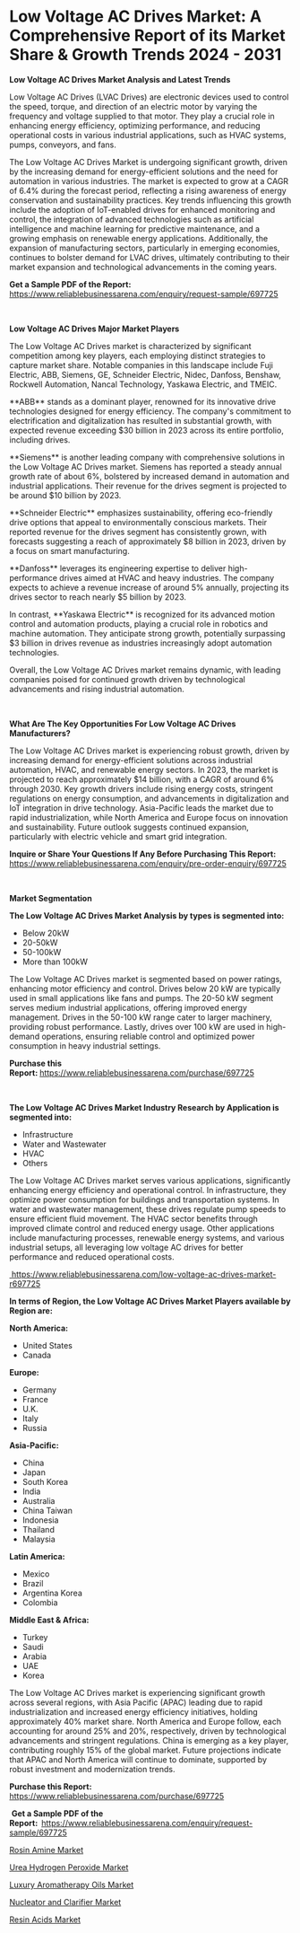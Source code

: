 <p><h1>Low Voltage AC Drives Market: A Comprehensive Report of its Market Share & Growth Trends 2024 - 2031</h1></p><p><strong>Low Voltage AC Drives Market Analysis and Latest Trends</strong></p>
<p><p>Low Voltage AC Drives (LVAC Drives) are electronic devices used to control the speed, torque, and direction of an electric motor by varying the frequency and voltage supplied to that motor. They play a crucial role in enhancing energy efficiency, optimizing performance, and reducing operational costs in various industrial applications, such as HVAC systems, pumps, conveyors, and fans.</p><p>The Low Voltage AC Drives Market is undergoing significant growth, driven by the increasing demand for energy-efficient solutions and the need for automation in various industries. The market is expected to grow at a CAGR of 6.4% during the forecast period, reflecting a rising awareness of energy conservation and sustainability practices. Key trends influencing this growth include the adoption of IoT-enabled drives for enhanced monitoring and control, the integration of advanced technologies such as artificial intelligence and machine learning for predictive maintenance, and a growing emphasis on renewable energy applications. Additionally, the expansion of manufacturing sectors, particularly in emerging economies, continues to bolster demand for LVAC drives, ultimately contributing to their market expansion and technological advancements in the coming years.</p></p>
<p><strong>Get a Sample PDF of the Report:&nbsp;</strong> <a href="https://www.reliablebusinessarena.com/enquiry/request-sample/697725?utm_campaign=1290&utm_medium=2&utm_source=Github&utm_content=ia&utm_term=29092024&utm_id=low-voltage-ac-drives">https://www.reliablebusinessarena.com/enquiry/request-sample/697725</a></p>
<p>&nbsp;</p>
<p><strong>Low Voltage AC Drives Major Market Players</strong></p>
<p><p>The Low Voltage AC Drives market is characterized by significant competition among key players, each employing distinct strategies to capture market share. Notable companies in this landscape include Fuji Electric, ABB, Siemens, GE, Schneider Electric, Nidec, Danfoss, Benshaw, Rockwell Automation, Nancal Technology, Yaskawa Electric, and TMEIC.</p><p>**ABB** stands as a dominant player, renowned for its innovative drive technologies designed for energy efficiency. The company's commitment to electrification and digitalization has resulted in substantial growth, with expected revenue exceeding $30 billion in 2023 across its entire portfolio, including drives.</p><p>**Siemens** is another leading company with comprehensive solutions in the Low Voltage AC Drives market. Siemens has reported a steady annual growth rate of about 6%, bolstered by increased demand in automation and industrial applications. Their revenue for the drives segment is projected to be around $10 billion by 2023.</p><p>**Schneider Electric** emphasizes sustainability, offering eco-friendly drive options that appeal to environmentally conscious markets. Their reported revenue for the drives segment has consistently grown, with forecasts suggesting a reach of approximately $8 billion in 2023, driven by a focus on smart manufacturing.</p><p>**Danfoss** leverages its engineering expertise to deliver high-performance drives aimed at HVAC and heavy industries. The company expects to achieve a revenue increase of around 5% annually, projecting its drives sector to reach nearly $5 billion by 2023.</p><p>In contrast, **Yaskawa Electric** is recognized for its advanced motion control and automation products, playing a crucial role in robotics and machine automation. They anticipate strong growth, potentially surpassing $3 billion in drives revenue as industries increasingly adopt automation technologies.</p><p>Overall, the Low Voltage AC Drives market remains dynamic, with leading companies poised for continued growth driven by technological advancements and rising industrial automation.</p></p>
<p>&nbsp;</p>
<p><strong>What Are The Key Opportunities For Low Voltage AC Drives Manufacturers?</strong></p>
<p><p>The Low Voltage AC Drives market is experiencing robust growth, driven by increasing demand for energy-efficient solutions across industrial automation, HVAC, and renewable energy sectors. In 2023, the market is projected to reach approximately $14 billion, with a CAGR of around 6% through 2030. Key growth drivers include rising energy costs, stringent regulations on energy consumption, and advancements in digitalization and IoT integration in drive technology. Asia-Pacific leads the market due to rapid industrialization, while North America and Europe focus on innovation and sustainability. Future outlook suggests continued expansion, particularly with electric vehicle and smart grid integration.</p></p>
<p><strong>Inquire or Share Your Questions If Any Before Purchasing This Report:</strong> <a href="https://www.reliablebusinessarena.com/enquiry/pre-order-enquiry/697725?utm_campaign=1290&utm_medium=2&utm_source=Github&utm_content=ia&utm_term=29092024&utm_id=low-voltage-ac-drives">https://www.reliablebusinessarena.com/enquiry/pre-order-enquiry/697725</a></p>
<p>&nbsp;</p>
<p><strong>Market Segmentation</strong></p>
<p><strong>The Low Voltage AC Drives Market Analysis by types is segmented into:</strong></p>
<p><ul><li>Below 20kW</li><li>20-50kW</li><li>50-100kW</li><li>More than 100kW</li></ul></p>
<p><p>The Low Voltage AC Drives market is segmented based on power ratings, enhancing motor efficiency and control. Drives below 20 kW are typically used in small applications like fans and pumps. The 20-50 kW segment serves medium industrial applications, offering improved energy management. Drives in the 50-100 kW range cater to larger machinery, providing robust performance. Lastly, drives over 100 kW are used in high-demand operations, ensuring reliable control and optimized power consumption in heavy industrial settings.</p></p>
<p><strong>Purchase this Report:&nbsp;</strong><a href="https://www.reliablebusinessarena.com/purchase/697725?utm_campaign=1290&utm_medium=2&utm_source=Github&utm_content=ia&utm_term=29092024&utm_id=low-voltage-ac-drives">https://www.reliablebusinessarena.com/purchase/697725</a></p>
<p>&nbsp;</p>
<p><strong>The Low Voltage AC Drives Market Industry Research by Application is segmented into:</strong></p>
<p><ul><li>Infrastructure</li><li>Water and Wastewater</li><li>HVAC</li><li>Others</li></ul></p>
<p><p>The Low Voltage AC Drives market serves various applications, significantly enhancing energy efficiency and operational control. In infrastructure, they optimize power consumption for buildings and transportation systems. In water and wastewater management, these drives regulate pump speeds to ensure efficient fluid movement. The HVAC sector benefits through improved climate control and reduced energy usage. Other applications include manufacturing processes, renewable energy systems, and various industrial setups, all leveraging low voltage AC drives for better performance and reduced operational costs.</p></p>
<p><a href="https://www.reliablebusinessarena.com/low-voltage-ac-drives-market-r697725?utm_campaign=1290&utm_medium=2&utm_source=Github&utm_content=ia&utm_term=29092024&utm_id=low-voltage-ac-drives">&nbsp;https://www.reliablebusinessarena.com/low-voltage-ac-drives-market-r697725</a></p>
<p><strong>In terms of Region, the Low Voltage AC Drives Market Players available by Region are:</strong></p>
<p>
    <p> <strong> North America: </strong>
        <ul>
            <li>United States</li>
            <li>Canada</li>
        </ul>
        </p> 
    <p> <strong> Europe: </strong>
        <ul>
            <li>Germany</li>
            <li>France</li>
            <li>U.K.</li>
            <li>Italy</li>
            <li>Russia</li>
        </ul>
        </p> 
    <p> <strong> Asia-Pacific: </strong>
        <ul>
            <li>China</li>
            <li>Japan</li>
            <li>South Korea</li>
            <li>India</li>
            <li>Australia</li>
            <li>China Taiwan</li>
            <li>Indonesia</li>
            <li>Thailand</li>
            <li>Malaysia</li>
        </ul>
        </p> 
    <p> <strong> Latin America: </strong>
        <ul>
            <li>Mexico</li>
            <li>Brazil</li>
            <li>Argentina Korea</li>
            <li>Colombia</li>
        </ul>
        </p> 
    <p> <strong> Middle East & Africa: </strong>
        <ul>
            <li>Turkey</li>
            <li>Saudi</li>
            <li>Arabia</li>
            <li>UAE</li>
            <li>Korea</li>
        </ul>
    </p>
    </p>
<p><p>The Low Voltage AC Drives market is experiencing significant growth across several regions, with Asia Pacific (APAC) leading due to rapid industrialization and increased energy efficiency initiatives, holding approximately 40% market share. North America and Europe follow, each accounting for around 25% and 20%, respectively, driven by technological advancements and stringent regulations. China is emerging as a key player, contributing roughly 15% of the global market. Future projections indicate that APAC and North America will continue to dominate, supported by robust investment and modernization trends.</p></p>
<p><strong>Purchase this Report: </strong><a href="https://www.reliablebusinessarena.com/purchase/697725?utm_campaign=1290&utm_medium=2&utm_source=Github&utm_content=ia&utm_term=29092024&utm_id=low-voltage-ac-drives">https://www.reliablebusinessarena.com/purchase/697725</a></p>
<p>&nbsp;<strong>Get a Sample PDF of the Report:&nbsp;&nbsp;</strong><a href="https://www.reliablebusinessarena.com/enquiry/request-sample/697725?utm_campaign=1290&utm_medium=2&utm_source=Github&utm_content=ia&utm_term=29092024&utm_id=low-voltage-ac-drives">https://www.reliablebusinessarena.com/enquiry/request-sample/697725</a></p>
<p><strong></strong></p>
<p><p><a href="https://www.linkedin.com/pulse/global-rosin-amine-market-exploring-share-trends-future-growth-oshgc?utm_campaign=1290&utm_medium=2&utm_source=Github&utm_content=ia&utm_term=29092024&utm_id=low-voltage-ac-drives">Rosin Amine Market</a></p><p><a href="https://issuu.com/reportprime-2/docs/urea-hydrogen-peroxide-market-size-_cdd3e10169c0e3?utm_campaign=1290&utm_medium=2&utm_source=Github&utm_content=ia&utm_term=29092024&utm_id=low-voltage-ac-drives">Urea Hydrogen Peroxide Market</a></p><p><a href="https://issuu.com/reportprime-2/docs/luxury-aromatherapy-oils-market-siz_2b4efb4c36b295?utm_campaign=1290&utm_medium=2&utm_source=Github&utm_content=ia&utm_term=29092024&utm_id=low-voltage-ac-drives">Luxury Aromatherapy Oils Market</a></p><p><a href="https://github.com/lylyparadise/Market-Research-Report-List-5/blob/main/nucleator-and-clarifier-market.md?utm_campaign=1290&utm_medium=2&utm_source=Github&utm_content=ia&utm_term=29092024&utm_id=low-voltage-ac-drives">Nucleator and Clarifier Market</a></p><p><a href="https://www.linkedin.com/pulse/resin-acids-market-essentials-key-players-demand-drivers-7aaac?utm_campaign=1290&utm_medium=2&utm_source=Github&utm_content=ia&utm_term=29092024&utm_id=low-voltage-ac-drives">Resin Acids Market</a></p></p>